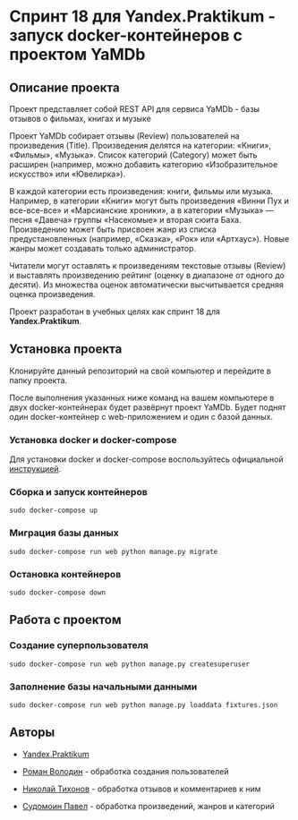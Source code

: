 # Спринт 18 для Yandex.Praktikum - запуск docker-контейнеров с проектом YaMDb

## Описание проекта

Проект представляет собой REST API для сервиса YaMDb - базы отзывов о фильмах, книгах и музыке

Проект YaMDb собирает отзывы (Review) пользователей на произведения (Title). Произведения делятся на категории: «Книги», «Фильмы», «Музыка». Список категорий (Category) может быть расширен (например, можно добавить категорию «Изобразительное искусство» или «Ювелирка»).

В каждой категории есть произведения: книги, фильмы или музыка. Например, в категории «Книги» могут быть произведения «Винни Пух и все-все-все» и «Марсианские хроники», а в категории «Музыка» — песня «Давеча» группы «Насекомые» и вторая сюита Баха. Произведению может быть присвоен жанр из списка предустановленных (например, «Сказка», «Рок» или «Артхаус»). Новые жанры может создавать только администратор.

Читатели могут оставлять к произведениям текстовые отзывы (Review) и выставлять произведению рейтинг (оценку в диапазоне от одного до десяти). Из множества оценок автоматически высчитывается средняя оценка произведения.

Проект разработан в учебных целях как спринт 18 для **Yandex.Praktikum**.

## Установка проекта

Клонируйте данный репозиторий на свой компьютер и перейдите в папку проекта.

После выполнения указанных ниже команд на вашем компьютере в двух docker-контейнерах будет развёрнут проект YaMDb. Будет поднят один docker-контейнер с web-приложением и один с базой данных.

### Установка docker и docker-compose

Для установки docker и docker-compose воспользуйтесь официальной [инструкцией](https://docs.docker.com/get-docker/).

### Сборка и запуск контейнеров

<pre><code>sudo docker-compose up</code></pre>

### Миграция базы данных

<pre><code>sudo docker-compose run web python manage.py migrate</code></pre>

### Остановка контейнеров

<pre><code>sudo docker-compose down</code></pre>

## Работа с проектом

### Создание суперпользователя

<pre><code>sudo docker-compose run web python manage.py createsuperuser</code></pre>

### Заполнение базы начальными данными

<pre><code>sudo docker-compose run web python manage.py loaddata fixtures.json</code></pre>

## Авторы

* [Yandex.Praktikum](https://praktikum.yandex.ru/)

* [Роман Володин](https://github.com/RomanAVolodin/) - обработка создания пользователей

* [Николай Тихонов](https://github.com/optcond/) - обработка отзывов и комментариев к ним

* [Судомоин Павел](https://github.com/pavel-sudomoin/) - обработка произведений, жанров и категорий
